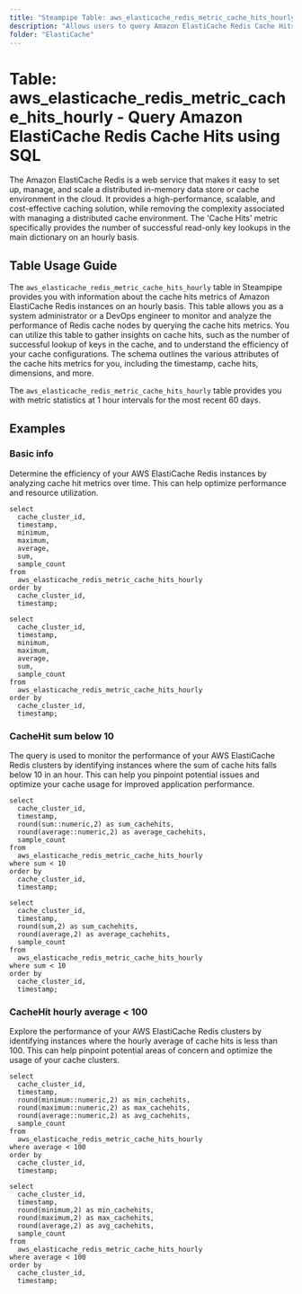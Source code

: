```yaml
---
title: "Steampipe Table: aws_elasticache_redis_metric_cache_hits_hourly - Query Amazon ElastiCache Redis Cache Hits using SQL"
description: "Allows users to query Amazon ElastiCache Redis Cache Hits on an hourly basis."
folder: "ElastiCache"
---
```


# Table: aws_elasticache_redis_metric_cache_hits_hourly - Query Amazon ElastiCache Redis Cache Hits using SQL

The Amazon ElastiCache Redis is a web service that makes it easy to set up, manage, and scale a distributed in-memory data store or cache environment in the cloud. It provides a high-performance, scalable, and cost-effective caching solution, while removing the complexity associated with managing a distributed cache environment. The 'Cache Hits' metric specifically provides the number of successful read-only key lookups in the main dictionary on an hourly basis.

## Table Usage Guide

The `aws_elasticache_redis_metric_cache_hits_hourly` table in Steampipe provides you with information about the cache hits metrics of Amazon ElastiCache Redis instances on an hourly basis. This table allows you as a system administrator or a DevOps engineer to monitor and analyze the performance of Redis cache nodes by querying the cache hits metrics. You can utilize this table to gather insights on cache hits, such as the number of successful lookup of keys in the cache, and to understand the efficiency of your cache configurations. The schema outlines the various attributes of the cache hits metrics for you, including the timestamp, cache hits, dimensions, and more.

The `aws_elasticache_redis_metric_cache_hits_hourly` table provides you with metric statistics at 1 hour intervals for the most recent 60 days.

## Examples

### Basic info
Determine the efficiency of your AWS ElastiCache Redis instances by analyzing cache hit metrics over time. This can help optimize performance and resource utilization.

```sql+postgres
select
  cache_cluster_id,
  timestamp,
  minimum,
  maximum,
  average,
  sum,
  sample_count
from
  aws_elasticache_redis_metric_cache_hits_hourly
order by
  cache_cluster_id,
  timestamp;
```

```sql+sqlite
select
  cache_cluster_id,
  timestamp,
  minimum,
  maximum,
  average,
  sum,
  sample_count
from
  aws_elasticache_redis_metric_cache_hits_hourly
order by
  cache_cluster_id,
  timestamp;
```

### CacheHit sum below 10 
The query is used to monitor the performance of your AWS ElastiCache Redis clusters by identifying instances where the sum of cache hits falls below 10 in an hour. This can help you pinpoint potential issues and optimize your cache usage for improved application performance.

```sql+postgres
select
  cache_cluster_id,
  timestamp,
  round(sum::numeric,2) as sum_cachehits,
  round(average::numeric,2) as average_cachehits,
  sample_count
from
  aws_elasticache_redis_metric_cache_hits_hourly
where sum < 10
order by
  cache_cluster_id,
  timestamp;
```

```sql+sqlite
select
  cache_cluster_id,
  timestamp,
  round(sum,2) as sum_cachehits,
  round(average,2) as average_cachehits,
  sample_count
from
  aws_elasticache_redis_metric_cache_hits_hourly
where sum < 10
order by
  cache_cluster_id,
  timestamp;
```

### CacheHit hourly average < 100
Explore the performance of your AWS ElastiCache Redis clusters by identifying instances where the hourly average of cache hits is less than 100. This can help pinpoint potential areas of concern and optimize the usage of your cache clusters.

```sql+postgres
select
  cache_cluster_id,
  timestamp,
  round(minimum::numeric,2) as min_cachehits,
  round(maximum::numeric,2) as max_cachehits,
  round(average::numeric,2) as avg_cachehits,
  sample_count
from
  aws_elasticache_redis_metric_cache_hits_hourly
where average < 100
order by
  cache_cluster_id,
  timestamp;
```

```sql+sqlite
select
  cache_cluster_id,
  timestamp,
  round(minimum,2) as min_cachehits,
  round(maximum,2) as max_cachehits,
  round(average,2) as avg_cachehits,
  sample_count
from
  aws_elasticache_redis_metric_cache_hits_hourly
where average < 100
order by
  cache_cluster_id,
  timestamp;
```